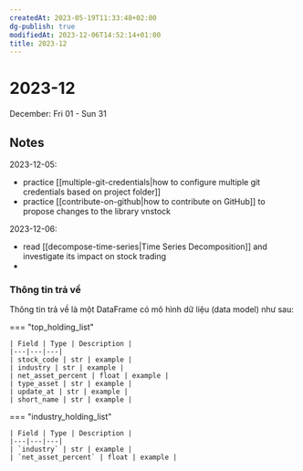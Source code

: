 ```yaml
---
createdAt: 2023-05-19T11:33:48+02:00
dg-publish: true
modifiedAt: 2023-12-06T14:52:14+01:00
title: 2023-12
---
```


# 2023-12

December: Fri 01 - Sun 31

## Notes

2023-12-05:
- practice [[multiple-git-credentials|how to configure multiple git credentials based on project folder]]
- practice [[contribute-on-github|how to contribute on GitHub]] to propose changes to the library vnstock

2023-12-06:
- read [[decompose-time-series|Time Series Decomposition]] and investigate its impact on stock trading
- 

### Thông tin trả về

Thông tin trả về là một DataFrame có mô hình dữ liệu (data model) như sau:

=== "top_holding_list"

    | Field | Type | Description |
    |---|---|---|
    | stock_code | str | example |
    | industry | str | example |
    | net_asset_percent | float | example |
    | type_asset | str | example |
    | update_at | str | example |
    | short_name | str | example |

=== "industry_holding_list"

    | Field | Type | Description |
    |---|---|---|
    | `industry` | str | example |
    | `net_asset_percent` | float | example |